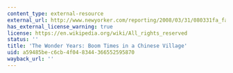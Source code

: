 ```yaml
---
content_type: external-resource
external_url: http://www.newyorker.com/reporting/2008/03/31/080331fa_fact_hessler
has_external_license_warning: true
license: https://en.wikipedia.org/wiki/All_rights_reserved
status: ''
title: 'The Wonder Years: Boom Times in a Chinese Village'
uid: a59485be-c6cb-4f04-8344-366552595870
wayback_url: ''
---
```

